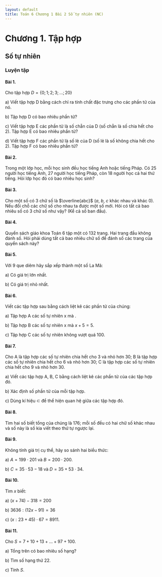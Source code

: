 ```yaml
---
layout: default
title: Toán 6 Chương 1 Bài 2 Số tự nhiên (NC)
---
```


# Chương 1. Tập hợp
## Số tự nhiên
### Luyện tập
#### Bài 1.
Cho tập hợp $D = \{0; 1; 2; 3; \dots ; 20\}$

a) Viết tập hợp D bằng cách chỉ ra tính chất đặc trưng cho các phần tử của nó.
 
b) Tập hợp D có bao nhiêu phần tử?
    
c) Viết tập hợp E các phần tử là số chẵn của D (số chẵn là số chia hết cho 2). Tập hợp E có bao nhiêu phần tử?

 d) Viết tập hợp F các phần tử là số lẻ của D (số lẻ là số không chia hết cho 2). Tập hợp F có bao nhiêu phần tử?

#### Bài 2.
Trong một lớp học, mỗi học sinh đều học tiếng Anh hoặc tiếng Pháp. Có 25 người học tiếng Anh, 27 người học tiếng Pháp, còn 18 người học cả hai thứ tiếng. Hỏi lớp học đó có bao nhiêu học sinh?

#### Bài 3.
Cho một số có 3 chữ số là $\overline{abc}$  ($a$, $b$, $c$ khác nhau và khác 0). Nếu đổi chỗ các chữ số cho nhau ta được một số mới. Hỏi có tất cả bao nhiêu số có 3 chữ số như vậy? (Kể cả số ban đầu).

#### Bài 4.
Quyển sách giáo khoa Toán 6 tập một có 132 trang. Hai trang đầu không đánh số. Hỏi phải dùng tất cả bao nhiêu chữ số để đánh số các trang của quyển sách này?

#### Bài 5.
Với 9 que diêm hãy sắp xếp thành một số La Mã:

a) Có giá trị lớn nhất.

b) Có giá trị nhỏ nhất.

#### Bài 6.
Viết các tập hợp sau bằng cách liệt kê các phần tử của chúng:

a) Tập hợp A các số tự nhiên x mà .
 
b) Tập hợp B các số tự nhiên x mà $x + 5 = 5$.

c) Tập hợp C các số tự nhiên không vượt quá 100.

#### Bài 7.
Cho A là tập hợp các số tự nhiên chia hết cho 3 và nhỏ hơn 30; B là tập hợp các số tự nhiên chia hết cho 6 và nhỏ hơn 30; C là tập hợp các số tự nhiên chia hết cho 9 và nhỏ hơn 30.

a) Viết các tập hợp A, B, C bằng cách liệt kê các phần tử của các tập hợp đó.

b)  Xác định số phần tử của mỗi tập hợp.

c) Dùng kí hiệu $\subset$ để thể hiện quan hệ giữa các tập hợp đó.

#### Bài 8.
Tìm hai số biết tổng của chúng là 176; mỗi số đều có hai chữ số khác nhau và số này là số kia viết theo thứ tự ngược lại.


#### Bài 9.
Không tính giá trị cụ thể, hãy so sánh hai biểu thức:

a) $A = 199 \cdot 201$ và $B = 200 \cdot 200$.

b) $C = 35 \cdot 53 - 18$ và $D = 35 + 53 \cdot 34$.
#### Bài 10.
Tìm $x$ biết:

a) $(x + 74) - 318 = 200$

b) $3636 : (12x - 91) = 36$

c) $(x : 23 + 45) \cdot 67 = 8911$.

#### Bài 11.
Cho $S = 7 + 10 + 13 + \dots + 97 + 100$.

a) Tổng trên có bao nhiêu số hạng?

b) Tìm số hạng thứ 22.

c) Tính $S$.

